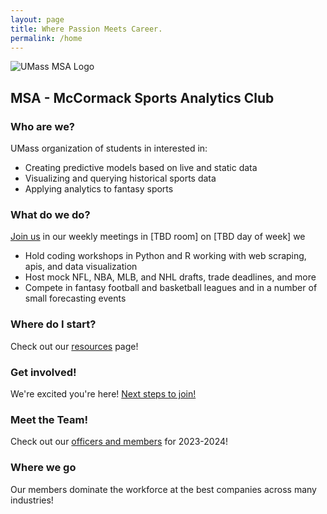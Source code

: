 ```yaml
---
layout: page
title: Where Passion Meets Career.
permalink: /home
---
```

<!-- TODO big spell check -->

![UMass MSA Logo](https://nfordumass.github.io/msa/assets/img/oldLogo.png)

## MSA - McCormack Sports Analytics Club
### Who are we?
UMass organization of students in interested in:
- Creating predictive models based on live and static data
- Visualizing and querying historical sports data
- Applying analytics to fantasy sports
<!-- TODO Kirk Goldsberry -->


<!-- TODO fix room number -->
### What do we do?
[Join us](join) in our weekly meetings in [TBD room] on [TBD day of week] we
- Hold coding workshops in Python and R working with web scraping, apis, and data visualization
- Host mock NFL, NBA, MLB, and NHL drafts, trade deadlines, and more
- Compete in fantasy football and basketball leagues and in a number of small forecasting events

### Where do I start?
Check out our [resources](resources) page!

### Get involved!
We're excited you're here! [Next steps to join!](join)

<!-- TODO link to a separate markdown page -->
<!-- make page for current officers scrape linkedin and position -->
<!-- TODO fill out rest of this section! -->
### Meet the Team!
Check out our [officers and members](team) for 2023-2024!


<!-- TODO list a bunch of companies here where students have gone -->
### Where we go
Our members dominate the workforce at the best companies across many industries!